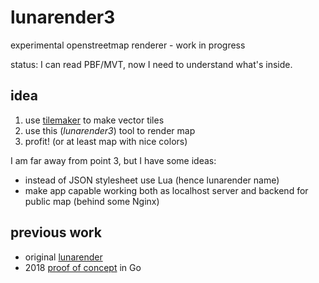 # lunarender3

experimental openstreetmap renderer - work in progress

status: I can read PBF/MVT, now I need to understand what's inside.

## idea

1. use [tilemaker](https://github.com/systemed/tilemaker) to make vector tiles
2. use this (*lunarender3*) tool to render map
3. profit! (or at least map with nice colors)

I am far away from point 3, but I have some ideas:

- instead of JSON stylesheet use Lua (hence lunarender name)
- make app capable working both as localhost server and backend for public map (behind some Nginx)

## previous work

- original [lunarender](https://github.com/severak/lunarender)
- 2018 [proof of concept](https://github.com/severak/lunatest) in Go